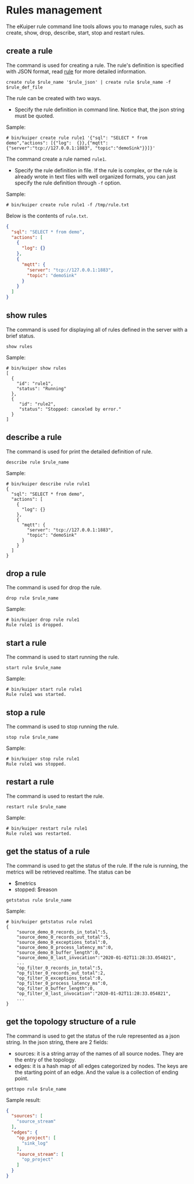 # Rules management

The eKuiper rule command line tools allows you to manage rules, such as create, show, drop, describe, start, stop and restart rules. 

## create a rule

The command is used for creating a rule.  The rule's definition is specified with JSON format, read [rule](../../rules/overview.md) for more detailed information.

```shell
create rule $rule_name '$rule_json' | create rule $rule_name -f $rule_def_file
```

The rule can be created with two ways. 

- Specify the rule definition in command line. Notice that, the json string must be quoted.

Sample:

```shell
# bin/kuiper create rule rule1 '{"sql": "SELECT * from demo","actions": [{"log":  {}},{"mqtt":  {"server":"tcp://127.0.0.1:1883", "topic":"demoSink"}}]}'
```

The command create a rule named ``rule1``. 

- Specify the rule definition in file. If the rule is complex, or the rule is already wrote in text files with well organized formats, you can just specify the rule definition through ``-f`` option.

Sample:

```shell
# bin/kuiper create rule rule1 -f /tmp/rule.txt
```

Below is the contents of ``rule.txt``.

```json
{
  "sql": "SELECT * from demo",
  "actions": [
    {
      "log": {}
    },
    {
      "mqtt": {
        "server": "tcp://127.0.0.1:1883",
        "topic": "demoSink"
      }
    }
  ]
}
```

## show rules

The command is used for displaying all of rules defined in the server with a brief status.

```shell
show rules
```

Sample:

```shell
# bin/kuiper show rules
[
  {
    "id": "rule1",
    "status": "Running"
  },
  {
     "id": "rule2",
     "status": "Stopped: canceled by error."
  }
]
```

## describe a rule

The command is used for print the detailed definition of rule.

```shell
describe rule $rule_name
```

Sample: 

```shell
# bin/kuiper describe rule rule1
{
  "sql": "SELECT * from demo",
  "actions": [
    {
      "log": {}
    },
    {
      "mqtt": {
        "server": "tcp://127.0.0.1:1883",
        "topic": "demoSink"
      }
    }
  ]
}
```

## drop a rule

The command is used for drop the rule.

```shell
drop rule $rule_name
```

Sample:

```shell
# bin/kuiper drop rule rule1
Rule rule1 is dropped.
```

## start a rule

The command is used to start running the rule.

```shell
start rule $rule_name
```

Sample:

```shell
# bin/kuiper start rule rule1
Rule rule1 was started.
```

## stop a rule

The command is used to stop running the rule.

```shell
stop rule $rule_name
```

Sample:

```shell
# bin/kuiper stop rule rule1
Rule rule1 was stopped.
```

## restart a rule

The command is used to restart the rule.

```shell
restart rule $rule_name
```

Sample:

```shell
# bin/kuiper restart rule rule1
Rule rule1 was restarted.
```

## get the status of a rule

The command is used to get the status of the rule. If the rule is running, the metrics will be retrieved realtime. The status can be
- $metrics
- stopped: $reason

```shell
getstatus rule $rule_name
```

Sample:

```shell
# bin/kuiper getstatus rule rule1
{
    "source_demo_0_records_in_total":5,
    "source_demo_0_records_out_total":5,
    "source_demo_0_exceptions_total":0,
    "source_demo_0_process_latency_ms":0,
    "source_demo_0_buffer_length":0,
    "source_demo_0_last_invocation":"2020-01-02T11:28:33.054821",
    ... 
    "op_filter_0_records_in_total":5,
    "op_filter_0_records_out_total":2,
    "op_filter_0_exceptions_total":0,
    "op_filter_0_process_latency_ms":0,
    "op_filter_0_buffer_length":0,
    "op_filter_0_last_invocation":"2020-01-02T11:28:33.054821",
    ...
}
```

## get the topology structure of a rule

The command is used to get the status of the rule represented as a json string. In the json string, there are 2 fields:

- sources: it is a string array of the names of all source nodes. They are the entry of the topology.
- edges: it is a hash map of all edges categorized by nodes. The keys are the starting point of an edge. And the value is a collection of ending point.

```shell
gettopo rule $rule_name
```

Sample result:

```json
{
  "sources": [
    "source_stream"
  ],
  "edges": {
    "op_project": [
      "sink_log"
    ],
    "source_stream": [
      "op_project"
    ]
  }
}
```